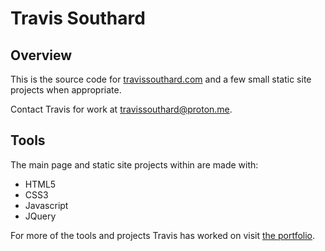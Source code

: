 # Travis Southard

## Overview

This is the source code for [travissouthard.com](https://travissouthard.com/) and a few small static site projects when appropriate.

Contact Travis for work at [travissouthard@proton.me](mailto:travissouthard@proton.me).

## Tools

The main page and static site projects within are made with:
- HTML5
- CSS3
- Javascript
- JQuery

For more of the tools and projects Travis has worked on visit [the portfolio](https://travissouthard.com/#projects).